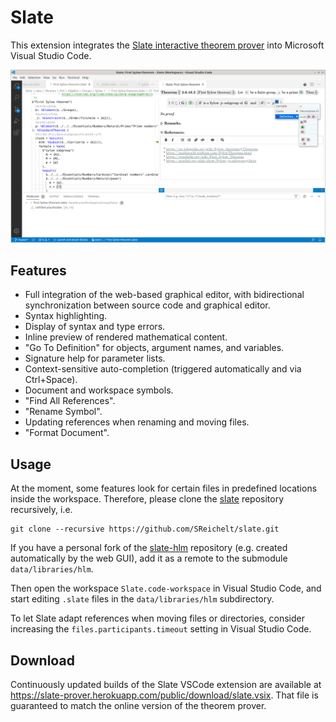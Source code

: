 # Slate

This extension integrates the [Slate interactive theorem prover](https://sreichelt.github.io/slate) into Microsoft Visual Studio Code.

![Screenshot](media/screenshot.png)

## Features

* Full integration of the web-based graphical editor, with bidirectional synchronization between source code and graphical editor.
* Syntax highlighting.
* Display of syntax and type errors.
* Inline preview of rendered mathematical content.
* "Go To Definition" for objects, argument names, and variables.
* Signature help for parameter lists.
* Context-sensitive auto-completion (triggered automatically and via Ctrl+Space).
* Document and workspace symbols.
* "Find All References".
* "Rename Symbol".
* Updating references when renaming and moving files.
* "Format Document".

## Usage

At the moment, some features look for certain files in predefined locations inside the workspace. Therefore, please clone the [slate](https://github.com/SReichelt/slate) repository recursively, i.e.
```
git clone --recursive https://github.com/SReichelt/slate.git
```
If you have a personal fork of the [slate-hlm](https://github.com/SReichelt/slate-hlm) repository (e.g. created automatically by the web GUI), add it as a remote to the submodule `data/libraries/hlm`.

Then open the workspace `Slate.code-workspace` in Visual Studio Code, and start editing `.slate` files in the `data/libraries/hlm` subdirectory.

To let Slate adapt references when moving files or directories, consider increasing the `files.participants.timeout` setting in Visual Studio Code.

## Download

Continuously updated builds of the Slate VSCode extension are available at https://slate-prover.herokuapp.com/public/download/slate.vsix. That file is guaranteed to match the online version of the theorem prover.
